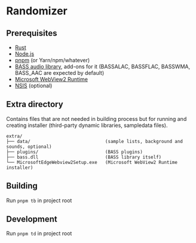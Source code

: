 # Randomizer

## Prerequisites

- [Rust](https://www.rust-lang.org/tools/install)
- [Node.js](https://nodejs.org/en/)
- [pnpm](https://pnpm.io/) (or Yarn/npm/whatever)
- [BASS audio library](https://www.un4seen.com/), add-ons for it (BASSALAC, BASSFLAC, BASSWMA, BASS_AAC are expected by default)
- [Microsoft WebView2 Runtime](https://go.microsoft.com/fwlink/p/?LinkId=2124703)
- [NSIS](https://sourceforge.net/projects/nsis/) (optional)

## Extra directory

Contains files that are not needed in building process but for running and creating installer (third-party dynamic libraries, sampledata files).

```text
extra/
├── data/                            (sample lists, background and sounds, optional)
├── plugins/                         (BASS plugins)
├── bass.dll                         (BASS library itself)
└── MicrosoftEdgeWebview2Setup.exe   (Microsoft WebView2 Runtime installer)
```

## Building

Run `pnpm tb` in project root

## Development

Run `pnpm td` in project root
